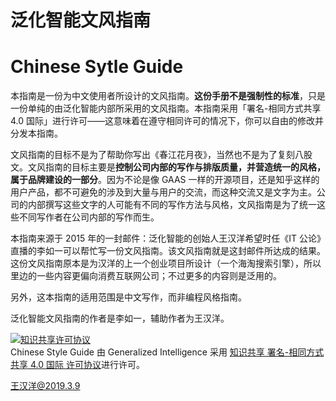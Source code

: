# 泛化智能文风指南
# Chinese Sytle Guide

本指南是一份为中文使用者所设计的文风指南。**这份手册不是强制性的标准**，只是一份单纯的由泛化智能内部所采用的文风指南。本指南采用「署名-相同方式共享 4.0 国际」进行许可——这意味着在遵守相同许可的情况下，你可以自由的修改并分发本指南。

文风指南的目标不是为了帮助你写出《春江花月夜》，当然也不是为了复刻八股文。文风指南的目标主要是**控制公司内部的写作与排版质量，并营造统一的风格，属于品牌建设的一部分**。因为不论是像 GAAS 一样的开源项目，还是知乎这样的用户产品，都不可避免的涉及到大量与用户的交流，而这种交流又是文字为主。公司的内部撰写这些文字的人可能有不同的写作方法与风格，文风指南是为了统一这些不同写作者在公司内部的写作而生。

本指南来源于 2015 年的一封邮件：泛化智能的创始人王汉洋希望时任《IT 公论》直播的李如一可以帮忙写一份文风指南。该文风指南就是这封邮件所达成的结果。这份文风指南原本是为汉洋的上一个创业项目所设计（一个海淘搜索引擎），所以里边的一些内容更偏向消费互联网公司；不过更多的内容则是泛用的。

另外，这本指南的适用范围是中文写作，而非编程风格指南。

泛化智能文风指南的作者是李如一，辅助作者为王汉洋。

<a rel="license" href="http://creativecommons.org/licenses/by-sa/4.0/"><img alt="知识共享许可协议" style="border-width:0" src="https://i.creativecommons.org/l/by-sa/4.0/88x31.png" /></a><br /><span xmlns:dct="http://purl.org/dc/terms/" href="http://purl.org/dc/dcmitype/Text" property="dct:title" rel="dct:type">Chinese Style Guide</span> 由 <span xmlns:cc="http://creativecommons.org/ns#" property="cc:attributionName">Generalized Intelligence</span> 采用 <a rel="license" href="http://creativecommons.org/licenses/by-sa/4.0/">知识共享 署名-相同方式共享 4.0 国际 许可协议</a>进行许可。


王汉洋@2019.3.9
